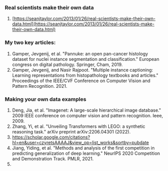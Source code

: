 ### Real scientists make their own data
1. [https://seanjtaylor.com/2013/01/26/real-scientists-make-their-own-data.html](https://seanjtaylor.com/2013/01/26/real-scientists-make-their-own-data.html)

### My two key articles:
1. Gamper, Jevgenij, et al. "Pannuke: an open pan-cancer histology dataset for nuclei instance segmentation and classification." European congress on digital pathology. Springer, Cham, 2019.
2. Gamper, Jevgenij, and Nasir Rajpoot. "Multiple instance captioning: Learning representations from histopathology textbooks and articles." Proceedings of the IEEE/CVF Conference on Computer Vision and Pattern Recognition. 2021.

### Making your own data examples
1. Deng, Jia, et al. "Imagenet: A large-scale hierarchical image database." 2009 IEEE conference on computer vision and pattern recognition. Ieee, 2009.
2. Zhang, Yi, et al. "Unveiling Transformers with LEGO: a synthetic reasoning task." arXiv preprint arXiv:2206.04301 (2022).
3. https://scholar.google.com/citations?hl=en&user=czyretsAAAAJ&view_op=list_works&sortby=pubdate
4. Jiang, Yiding, et al. "Methods and analysis of the first competition in predicting generalization of deep learning." NeurIPS 2020 Competition and Demonstration Track. PMLR, 2021.
5. 
